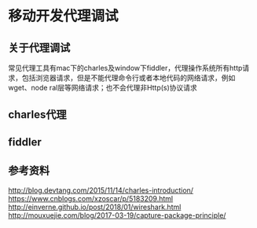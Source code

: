 # 移动开发代理调试

## 关于代理调试

常见代理工具有mac下的charles及window下fiddler，代理操作系统所有http请求，包括浏览器请求，但是不能代理命令行或者本地代码的网络请求，例如wget、node ral层等网络请求；也不会代理非Http(s)协议请求

## charles代理



## fiddler


## 参考资料
http://blog.devtang.com/2015/11/14/charles-introduction/
https://www.cnblogs.com/xzoscar/p/5183209.html
http://einverne.github.io/post/2018/01/wireshark.html
http://mouxuejie.com/blog/2017-03-19/capture-package-principle/